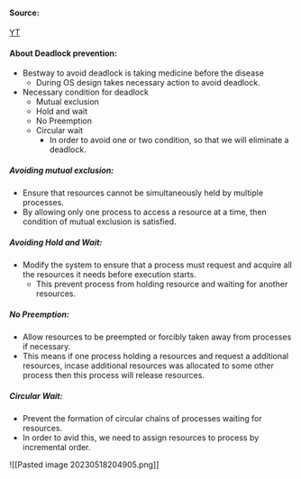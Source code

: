#### Source:
[YT](https://www.youtube.com/watch?v=GAde3Skbs8I&list=PLXj4XH7LcRfDrdQuJTHIPmKMpa7eYVaPm&index=41)


#### About Deadlock prevention:

* Bestway to avoid deadlock is taking medicine before  the disease
	* During OS design takes necessary action to avoid deadlock.
* Necessary condition for deadlock
	* Mutual exclusion
	* Hold and wait
	* No Preemption
	* Circular wait
		* In order to avoid one or two condition, so that we will eliminate a deadlock.

##### Avoiding mutual exclusion:

* Ensure that resources cannot be simultaneously held by multiple processes.
* By allowing only one process to access a resource at a time, then condition of mutual exclusion is satisfied.

##### Avoiding Hold and Wait:

* Modify the system to ensure that a process must request and acquire all the resources it needs before execution starts.
	* This prevent  process from holding resource and waiting for another resources.

##### No Preemption:

* Allow resources to be preempted or forcibly taken away from processes if necessary.
* This means if one process holding a resources and request a additional resources, incase additional resources was allocated to some other process then this process will release resources.

##### Circular Wait:

*  Prevent the formation of circular chains of processes waiting for resources. 
* In order to avid this, we need to assign resources to process by incremental order.

![[Pasted image 20230518204905.png]]

